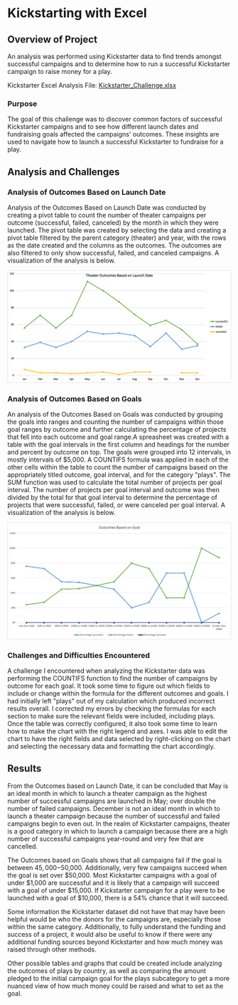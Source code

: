 # Kickstarting with Excel

## Overview of Project
An analysis was performed using Kickstarter data to find trends amongst successful campaigns and to determine how to run a successful Kickstarter campaign to raise money for a play. 

Kickstarter Excel Analysis File: [Kickstarter_Challenge.xlsx](https://github.com/borkard/kickstarter-analysis/files/Kickstarter_Challenge.xlsx)

### Purpose
The goal of this challenge was to discover common factors of successful Kickstarter campaigns and to see how different launch dates and fundraising goals affected the campaigns' outcomes. These insights are used to navigate how to launch a successful Kickstarter to fundraise for a play.

## Analysis and Challenges

### Analysis of Outcomes Based on Launch Date
Analysis of the Outcomes Based on Launch Date was conducted by creating a pivot table to count the number of theater campaigns per outcome (successful, failed, canceled) by the month in which they were launched. The pivot table was created by selecting the data and creating a pivot table filtered by the parent category (theater) and year, with the rows as the date created and the columns as the outcomes. The outcomes are also filtered to only show successful, failed, and canceled campaigns. A visualization of the analysis is below.

![Theater_Outcomes_vs_Launch](https://github.com/borkard/kickstarter-analysis/blob/main/Theater_Outcomes_vs_Launch.png?raw=true)

### Analysis of Outcomes Based on Goals
An analysis of the Outcomes Based on Goals was conducted by grouping the goals into ranges and counting the number of campaigns within those goal ranges by outcome and further calculating the percentage of projects that fell into each outcome and goal range.A spreasheet was created with a table with the goal intervals in the first column and headings for the number and percent by outcome on top. The goals were grouped into 12 intervals, in mostly intervals of $5,000. A COUNTIFS formula was applied in each of the other cells within the table to count the number of campaigns based on the appropriately titled outcome, goal interval, and for the category "plays". The SUM function was used to calculate the total number of projects per goal interval. The number of projects per goal interval and outcome was then divided by the total for that goal interval to determine the percentage of projects that were successful, failed, or were canceled per goal interval. A visualization of the analysis is below.

![Outcomes_vs_Goals](https://github.com/borkard/kickstarter-analysis/blob/main/Outcomes_vs_Goal.png?raw=true)

### Challenges and Difficulties Encountered
A challenge I encountered when analyzing the Kickstarter data was performing the COUNTIFS function to find the number of campaigns by outcome for each goal. It took some time to figure out which fields to include or change within the formula for the different outcomes and goals. I had initially left "plays" out of my calculation which produced incorrect results overall. I corrected my errors by checking the formulas for each section to make sure the relevant fields were included, including plays. Once the table was correctly configured, it also took some time to learn how to make the chart with the right legend and axes. I was able to edit the chart to have the right fields and data selected by right-clicking on the chart and selecting the necessary data and formatting the chart accordingly.

## Results
From the Outcomes based on Launch Date, it can be concluded that May is an ideal month in which to launch a theater campaign as the highest number of successful campaigns are launched in May; over double  the number of failed campaigns. December is not an ideal month in which to launch a theater campaign because the number of successful and failed campaigns begin to even out. In the realm of Kickstarter campaigns, theater is a good category in which to launch a campaign because there are a high number of successful campaigns year-round and very few that are cancelled.

The Outcomes based on Goals shows that all campaigns fail if the goal is between $45,000-$50,000. Additionally, very few campaigns succeed when the goal is set over $50,000. Most Kickstarter campaigns with a goal of under $1,000 are successful and it is likely that a campaign will succeed with a goal of under $15,000. If Kickstarter campaign for a play were to be launched with a goal of $10,000, there is a 54% chance that it will succeed.

Some information the Kickstarter dataset did not have that may have been helpful would be who the donors for the campaigns are, especially those within the same category. Additionally, to fully understand the funding and success of a project, it would also be useful to know if there were any additional funding sources beyond Kickstarter and how much money was raised through other methods.

Other possible tables and graphs that could be created include analyzing the outcomes of plays by country, as well as comparing the amount pledged to the initial campaign goal for the plays subcategory to get a more nuanced view of how much money could be raised and what to set as the goal.
